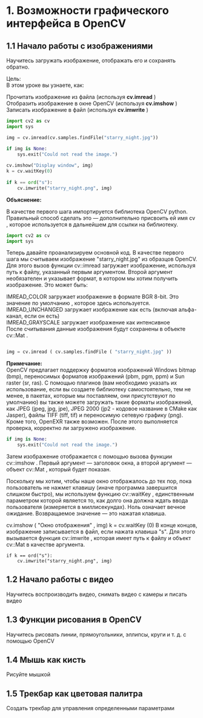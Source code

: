 # 1. Возможности графического интерфейса в OpenCV

## 1.1 Начало работы с изображениями

Научитесь загружать изображение, отображать его и сохранять обратно.

Цель:\
В этом уроке вы узнаете, как:

Прочитать изображение из файла       (используя **cv.imread** )\
Отобразить изображение в окне OpenCV (используя **cv.imshow** )\
Записать изображение в файл          (используя **cv.imwrite** )

``` python
import cv2 as cv
import sys

img = cv.imread(cv.samples.findFile("starry_night.jpg"))

if img is None:
    sys.exit("Could not read the image.")
 
cv.imshow("Display window", img)
k = cv.waitKey(0)
 
if k == ord("s"):
    cv.imwrite("starry_night.png", img)
```
**Объяснение:**

В качестве первого шага импортируется библиотека OpenCV python. Правильный способ сделать это — дополнительно присвоить ей имя cv , которое используется в дальнейшем для ссылки на библиотеку.

```python
import cv2 as cv
import sys
```
Теперь давайте проанализируем основной код. В качестве первого шага мы считываем изображение "starry_night.jpg" из образцов OpenCV. Для этого вызов функции cv::imread загружает изображение, используя путь к файлу, указанный первым аргументом. Второй аргумент необязателен и указывает формат, в котором мы хотим получить изображение. Это может быть:

IMREAD_COLOR загружает изображение в формате BGR 8-bit. Это значение по умолчанию , которое здесь используется.\
IMREAD_UNCHANGED загружает изображение как есть (включая альфа-канал, если он есть)\
IMREAD_GRAYSCALE загружает изображение как интенсивное\
После считывания данные изображения будут сохранены в объекте cv::Mat .

```python

img = cv.imread ( cv.samples.findFile ( "starry_night.jpg" ))
```
**Примечание:**\
OpenCV предлагает поддержку форматов изображений Windows bitmap (bmp), переносимых форматов изображений (pbm, pgm, ppm) и Sun raster (sr, ras). С помощью плагинов (вам необходимо указать их использование, если вы создаете библиотеку самостоятельно, тем не менее, в пакетах, которые мы поставляем, они присутствуют по умолчанию) вы также можете загружать такие форматы изображений, как JPEG (jpeg, jpg, jpe), JPEG 2000 (jp2 - кодовое название в CMake как Jasper), файлы TIFF (tiff, tif) и переносимую сетевую графику (png). Кроме того, OpenEXR также возможен.
После этого выполняется проверка, корректно ли загружено изображение.

```python
if img is None:
    sys.exit("Could not read the image.")
```
Затем изображение отображается с помощью вызова функции cv::imshow . Первый аргумент — заголовок окна, а второй аргумент — объект cv::Mat , который будет показан.

Поскольку мы хотим, чтобы наше окно отображалось до тех пор, пока пользователь не нажмет клавишу (иначе программа завершится слишком быстро), мы используем функцию cv::waitKey , единственным параметром которой является то, как долго она должна ждать ввода пользователя (измеряется в миллисекундах). Ноль означает вечное ожидание. Возвращаемое значение — это нажатая клавиша.

cv.imshow ( "Окно отображения" , img)
k = cv.waitKey (0)
В конце концов, изображение записывается в файл, если нажата клавиша "s". Для этого вызывается функция cv::imwrite , которая имеет путь к файлу и объект cv::Mat в качестве аргумента.
```
if k == ord("s"):
    cv.imwrite("starry_night.png", img)
```

## 1.2 Начало работы с видео

Научитесь воспроизводить видео, снимать видео с камеры и писать видео

## 1.3 Функции рисования в OpenCV

Научитесь рисовать линии, прямоугольники, эллипсы, круги и т. д. с помощью OpenCV

## 1.4 Мышь как кисть

Рисуйте мышкой

## 1.5 Трекбар как цветовая палитра

Создать трекбар для управления определенными параметрами
